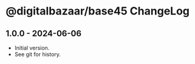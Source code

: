 # @digitalbazaar/base45 ChangeLog

## 1.0.0 - 2024-06-06

- Initial version.
- See git for history.

